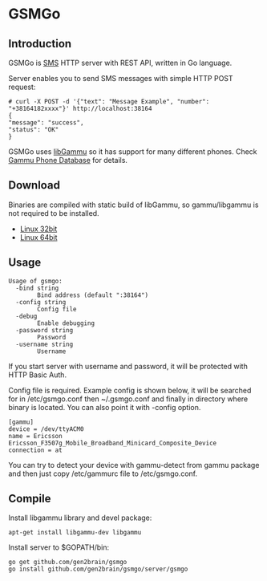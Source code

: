 GSMGo
=========

Introduction
------------

GSMGo is [SMS](https://en.wikipedia.org/wiki/Short_Message_Service) HTTP server with REST API, written in Go language.

Server enables you to send SMS messages with simple HTTP POST request:

    # curl -X POST -d '{"text": "Message Example", "number": "+38164182xxxx"}' http://localhost:38164
    {
    "message": "success",
    "status": "OK"
    }

GSMGo uses [libGammu](http://wammu.eu/libgammu/) so it has support for many different phones. Check [Gammu Phone Database](http://wammu.eu/phones/) for details.

Download
--------

Binaries are compiled with static build of libGammu, so gammu/libgammu is not required to be installed.

 - [Linux 32bit](https://github.com/gen2brain/gsmgo/releases/download/1.1/gsmgo-1.1-32bit.tar.gz)
 - [Linux 64bit](https://github.com/gen2brain/gsmgo/releases/download/1.1/gsmgo-1.1-64bit.tar.gz)

Usage
-----

    Usage of gsmgo:
      -bind string
            Bind address (default ":38164")
      -config string
            Config file
      -debug
    	    Enable debugging
      -password string
            Password
      -username string
            Username

If you start server with username and password, it will be protected with HTTP Basic Auth.

Config file is required. Example config is shown below, it will be searched for in /etc/gsmgo.conf then ~/.gsmgo.conf and finally in directory where binary is located.
You can also point it with -config option.

    [gammu]
    device = /dev/ttyACM0
    name = Ericsson Ericsson_F3507g_Mobile_Broadband_Minicard_Composite_Device
    connection = at

You can try to detect your device with gammu-detect from gammu package and then just copy /etc/gammurc file to /etc/gsmgo.conf.


Compile
-------

Install libgammu library and devel package:

    apt-get install libgammu-dev libgammu

Install server to $GOPATH/bin:

    go get github.com/gen2brain/gsmgo
    go install github.com/gen2brain/gsmgo/server/gsmgo
